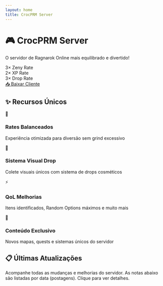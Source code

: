 ```yaml
---
layout: home
title: CrocPRM Server
---
```


<div class="hero-section">
  <div class="hero-content">
    <h1 class="hero-title">🎮 CrocPRM Server</h1>
    <p class="hero-subtitle">O servidor de Ragnarok Online mais equilibrado e divertido!</p>
    <div class="hero-stats">
      <div class="stat-item">
        <span class="stat-number">3×</span>
        <span class="stat-label">Zeny Rate</span>
      </div>
      <div class="stat-item">
        <span class="stat-number">2×</span>
        <span class="stat-label">XP Rate</span>
      </div>
      <div class="stat-item">
        <span class="stat-number">3×</span>
        <span class="stat-label">Drop Rate</span>
      </div>
    </div>
    <a href="https://drive.google.com/file/d/1HN8GmRmT1tXbHBKS-o3zOPdmdOyEfcmQ" class="btn-download">
      📥 Baixar Cliente
    </a>
  </div>
</div>

<div class="features-section">
  <h2>✨ Recursos Únicos</h2>
  <div class="features-grid">
    <div class="feature-card">
      <div class="feature-icon">🎯</div>
      <h3>Rates Balanceados</h3>
      <p>Experiência otimizada para diversão sem grind excessivo</p>
    </div>
    <div class="feature-card">
      <div class="feature-icon">🎨</div>
      <h3>Sistema Visual Drop</h3>
      <p>Colete visuais únicos com sistema de drops cosméticos</p>
    </div>
    <div class="feature-card">
      <div class="feature-icon">⚡</div>
      <h3>QoL Melhorias</h3>
      <p>Itens identificados, Random Options máximos e muito mais</p>
    </div>
    <div class="feature-card">
      <div class="feature-icon">🏰</div>
      <h3>Conteúdo Exclusivo</h3>
      <p>Novos mapas, quests e sistemas únicos do servidor</p>
    </div>
  </div>
</div>

<div class="updates-section">
  <h2>📋 Últimas Atualizações</h2>
  <p class="section-description">Acompanhe todas as mudanças e melhorias do servidor. As notas abaixo são listadas por data (postagens). Clique para ver detalhes.</p>
</div>
